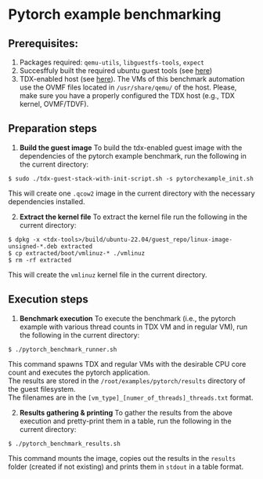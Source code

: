 # Pytorch example benchmarking

## Prerequisites:
1. Packages required: `qemu-utils`, `libguestfs-tools`, `expect`
2. Succesffuly built the required ubuntu guest tools (see [here](../../build/ubuntu-22.04/README.md#build-all))
3. TDX-enabled host (see [here](../../build/ubuntu-22.04/README.md#install-tdx-host-packages)). The VMs of this benchmark automation use the OVMF files located in `/usr/share/qemu/` of the host. Please, make sure you have a properly configured the TDX host (e.g., TDX kernel, OVMF/TDVF).

## Preparation steps
1. **Build the guest image**
To build the tdx-enabled guest image with the dependencies of the pytorch example benchmark,
run the following in the current directory:
```
$ sudo ./tdx-guest-stack-with-init-script.sh -s pytorchexample_init.sh
```
This will create one `.qcow2` image in the current directory with the necessary dependencies installed.

2. **Extract the kernel file**
To extract the kernel file run the following in the current directory:
```
$ dpkg -x <tdx-tools>/build/ubuntu-22.04/guest_repo/linux-image-unsigned-*.deb extracted
$ cp extracted/boot/vmlinuz-* ./vmlinuz
$ rm -rf extracted
```
This will create the `vmlinuz` kernel file in the current directory.

## Execution steps
1. **Benchmark execution**
To execute the benchmark (i.e., the pytorch example with various thread counts in TDX VM and in regular VM),
run the following in the current directory:
```
$ ./pytorch_benchmark_runner.sh
```
This command spawns TDX and regular VMs with the desirable CPU core count and executes the pytorch application.<br>
The results are stored in the `/root/examples/pytorch/results` directory of the guest filesystem.<br>
The filenames are in the `[vm_type]_[numer_of_threads]_threads.txt` format.

2. **Results gathering & printing**
To gather the results from the above execution and pretty-print them in a table,
run the following in the current directory:
```
$ ./pytorch_benchmark_results.sh
```
This command mounts the image, copies out the results in the `results` folder (created if not existing)
and prints them in `stdout` in a table format.